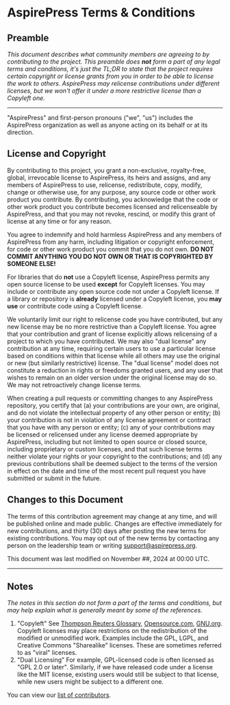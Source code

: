 # AspirePress Terms & Conditions

## Preamble

<em>This document describes what community members are agreeing to by contributing to the project. This preamble does **not** form a part of any legal terms and conditions, it's just the TL;DR to state that the project requires certain copyright or license grants from you in order to be able to license the work to others. AspirePress may relicense contributions under different licenses, but we won't offer it under a more restrictive license than a Copyleft one.</em>

-----

"AspirePress" and first-person pronouns ("we", "us") includes the AspirePress organization as well as anyone acting on its behalf or at its direction.

## License and Copyright

By contributing to this project, you grant a non-exclusive, royalty-free, global, irrevocable license to AspirePress, its heirs and assigns, and any members of AspirePress to use, relicense, redistribute, copy, modify, change or otherwise use, for any purpose, any source code or other work product you contribute. By contributing, you acknowledge that the code or other work product you contribute becomes licensed and relicenseable by AspirePress, and that you may not revoke, rescind, or modify this grant of license at any time or for any reason.

You agree to indemnify and hold harmless AspirePress and any members of AspirePress from any harm, including litigation or copyright enforcement, for code or other work product you commit that you do not own. **DO NOT COMMIT ANYTHING YOU DO NOT OWN OR THAT IS COPYRIGHTED BY SOMEONE ELSE!**

For libraries that do **not** use a Copyleft license, AspirePress permits any open source license to be used **except** for Copyleft licenses. You may include or contribute any open source code not under a Copyleft license. If a library or repository is **already** licensed under a Copyleft license, you **may use** or contribute code using a Copyleft license.

We voluntarily limit our right to relicense code you have contributed, but any new license may be no more restrictive than a Copyleft license. You agree that your contribution and grant of license explicitly allows relicensing of a project to which you have contributed. We may also "dual license" any contribution at any time, requiring certain users to use a particular license based on conditions within that license while all others may use the original or new (but similarly restrictive) license. The "dual license" model does not constitute a reduction in rights or freedoms granted users, and any user that wishes to remain on an older version under the original license may do so. We may not retroactively change license terms.

When creating a pull requests or committing changes to any AspirePress repository, you certify that
  (a) your contributions are your own, are original, and do not violate the intellectual property of any other person or entity;
  (b) your contribution is not in violation of any license agreement or contract that you have with any person or entity;
  (c) any of your contributions may be licensed or relicensed under any license deemed appropriate by AspirePress, including but not limited to open source or closed source, including proprietary or custom licenses, and that such license terms neither violate your rights or your copyright to the contributions; and
  (d) any previous contributions shall be deemed subject to the terms of the version in effect on the date and time of the most recent pull request you have submitted or submit in the future.

## Changes to this Document

The terms of this contribution agreement may change at any time, and will be published online and made public. Changes are effective immediately for new contributions, and thirty (30) days after posting the new terms for existing contributions. You may opt out of the new terms by contacting any person on the leadership team or writing support@aspirepress.org.

This document was last modified on November ##, 2024 at 00:00 UTC.

-----

## Notes

<em>The notes in this section do not form a part of the terms and conditions, but may help explain what is generally meant by some of the references.</em>

1. "Copyleft"
  See [Thompson Reuters Glossary](https://ca.practicallaw.thomsonreuters.com/Search/Results.html?query=copyleft&isPremiumAdvanceSearch=false&contentType=KNOWHOW_GLOBAL&querySubmissionGuid=i0a89af7a0000019331c06080e56701e3&categoryPageUrl=Home%2FPracticalLawGlobal&scopedSearchContext=%7B%22Type%22%3A%22PLGlobalPracticeArea%22%2C%22hasAllContent%22%3Atrue%2C%22defaultOption%22%3A%7B%22ContentType%22%3A%22KNOWHOW_GLOBAL%22%2C%22CollectionSet%22%3A%22w_plc_uk_gbl_all%22%2C%22Title%22%3A%22All%20Global%20Content%22%2C%22ViewExpression%22%3A%22%22%2C%22ScopedFacet%22%3A%22%22%2C%22ScopedJurisdiction%22%3A%22%22%2C%22ScopedPageUrl%22%3A%22Home%2FPracticalLawGlobal%22%7D%2C%22otherOptions%22%3A%5B%5D%7D&searchId=i0a89af7a0000019331bfa808c6b3751e&collectionSet=w_plc_uk_gbl_all&transitionType=ListViewType&contextData=(sc.Search)), [Opensource.com](https://opensource.com/resources/what-is-copyleft), [GNU.org](https://www.gnu.org/licenses/copyleft.en.html). Copyleft licenses may place restrictions on the redistribution of the modified or unmodified work. Examples include the GPL, LGPL, and Creative Commons "Sharealike" licenses. These are sometimes referred to as "viral" licenses.
2. "Dual Licensing"
  For example, GPL-licensed code is often licensed as "GPL 2.0 or later". Similarly, if we have released code under a license like the MIT license, existing users would still be subject to that license, while new users might be subject to a different one.

You can view our [list of contributors](CREDITS.md).
